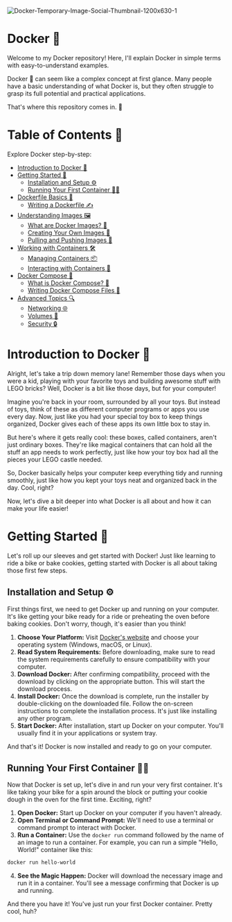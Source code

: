 
![Docker-Temporary-Image-Social-Thumbnail-1200x630-1](https://github.com/mutasim77/knowledge-sharing/assets/96326525/29775a8f-3d2f-4240-9260-bcb8a1e6395a)

# Docker 🐳 
Welcome to my Docker repository! Here, I'll explain Docker in simple terms with easy-to-understand examples. 

Docker 🐳 can seem like a complex concept at first glance. Many people have a basic understanding of what Docker is, but they often struggle to grasp its full potential and practical applications. 

That's where this repository comes in. 🔗

# Table of Contents 📜

Explore Docker step-by-step:

- [Introduction to Docker 🚀](#introduction-to-docker-)
- [Getting Started 🏁](#getting-started-)
  - [Installation and Setup ⚙️](#installation-and-setup-)
  - [Running Your First Container 🏃‍♂️](#running-your-first-container-)
- [Dockerfile Basics 📄](#dockerfile-basics-)
  - [Writing a Dockerfile ✍️](#writing-a-dockerfile-)
- [Understanding Images 🖼️](#understanding-images-)
  - [What are Docker Images? 📸](#what-are-docker-images-)
  - [Creating Your Own Images 🎨](#creating-your-own-images-)
  - [Pulling and Pushing Images 🚚](#pulling-and-pushing-images-)
- [Working with Containers 🛠️](#working-with-containers-)
  - [Managing Containers 📦](#managing-containers-)
  - [Interacting with Containers 💬](#interacting-with-containers-)
- [Docker Compose 🚢](#docker-compose-)
  - [What is Docker Compose? 🎵](#what-is-docker-compose-)
  - [Writing Docker Compose Files 📝](#writing-docker-compose-files-)
- [Advanced Topics 🔍](#advanced-topics-)
  - [Networking 🌐](#networking-)
  - [Volumes 📂](#volumes-)
  - [Security 🔒](#security-)



# Introduction to Docker 🚀
Alright, let's take a trip down memory lane! Remember those days when you were a kid, playing with your favorite toys and building awesome stuff with LEGO bricks? Well, Docker is a bit like those days, but for your computer!

Imagine you're back in your room, surrounded by all your toys. But instead of toys, think of these as different computer programs or apps you use every day. Now, just like you had your special toy box to keep things organized, Docker gives each of these apps its own little box to stay in.

But here's where it gets really cool: these boxes, called containers, aren't just ordinary boxes. They're like magical containers that can hold all the stuff an app needs to work perfectly, just like how your toy box had all the pieces your LEGO castle needed.

So, Docker basically helps your computer keep everything tidy and running smoothly, just like how you kept your toys neat and organized back in the day. Cool, right?

Now, let's dive a bit deeper into what Docker is all about and how it can make your life easier!


# Getting Started 🏁
Let's roll up our sleeves and get started with Docker! Just like learning to ride a bike or bake cookies, getting started with Docker is all about taking those first few steps.

## Installation and Setup ⚙
First things first, we need to get Docker up and running on your computer. It's like getting your bike ready for a ride or preheating the oven before baking cookies. Don't worry, though, it's easier than you think!

1. **Choose Your Platform:** Visit [Docker's website](https://docs.docker.com/get-docker/) and choose your operating system (Windows, macOS, or Linux).
2. **Read System Requirements:** Before downloading, make sure to read the system requirements carefully to ensure compatibility with your computer.
3. **Download Docker:** After confirming compatibility, proceed with the download by clicking on the appropriate button. This will start the download process.
4. **Install Docker:** Once the download is complete, run the installer by double-clicking on the downloaded file. Follow the on-screen instructions to complete the installation process. It's just like installing any other program.
5. **Start Docker:** After installation, start up Docker on your computer. You'll usually find it in your applications or system tray.
 
And that's it! Docker is now installed and ready to go on your computer.

## Running Your First Container 🏃‍♂
Now that Docker is set up, let's dive in and run your very first container. It's like taking your bike for a spin around the block or putting your cookie dough in the oven for the first time. Exciting, right?

1. **Open Docker:** Start up Docker on your computer if you haven't already.
2. **Open Terminal or Command Prompt:** We'll need to use a terminal or command prompt to interact with Docker.
3. **Run a Container:** Use the `docker run` command followed by the name of an image to run a container. For example, you can run a simple "Hello, World!" container like this:
```bash
docker run hello-world
```
4. **See the Magic Happen:** Docker will download the necessary image and run it in a container. You'll see a message confirming that Docker is up and running.

And there you have it! You've just run your first Docker container. Pretty cool, huh?
